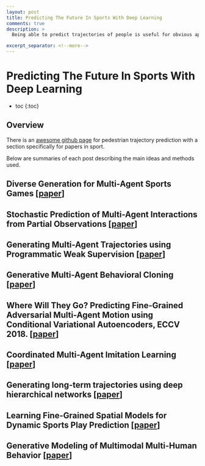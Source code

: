 ```yaml
---
layout: post
title: Predicting The Future In Sports With Deep Learning
comments: true
description: >
  Being able to predict trajectories of people is useful for obvious applications such as human interactive robotics and autonomous vehichles. There is also an interest in team sport since it could provide insight for tactical analsis. In this post, I will write about Multi-Agent Trajcetory prediciton (e.g. tracking in team sport). In the post before I wrote about Pedestrian Trajectory Prediction.

excerpt_separator: <!--more-->
---
```


# Predicting The Future In Sports With Deep Learning

- toc
{:toc} 

## Overview

There is an [awesome github page](https://github.com/jiachenli94/Awesome-Interaction-aware-Trajectory-Prediction#sport-players-1) for pedestrian trajectory prediction with a section specifically for papers in sport.

Below are summaries of each post describing the main ideas and methods used.

## Diverse Generation for Multi-Agent Sports Games \[[paper](http://openaccess.thecvf.com/content_CVPR_2019/html/Yeh_Diverse_Generation_for_Multi-Agent_Sports_Games_CVPR_2019_paper.html)\]

## Stochastic Prediction of Multi-Agent Interactions from Partial Observations \[[paper](http://arxiv.org/abs/1902.09641v1)\]

## Generating Multi-Agent Trajectories using Programmatic Weak Supervision \[[paper](http://arxiv.org/abs/1803.07612v6)\]

## Generative Multi-Agent Behavioral Cloning \[[paper](http://www.stephanzheng.com/pdf/Zhan_Zheng_Lucey_Yue_Generative_Multi_Agent_Behavioral_Cloning.pdf)\]

## Where Will They Go? Predicting Fine-Grained Adversarial Multi-Agent Motion using Conditional Variational Autoencoders, ECCV 2018. \[[paper](http://openaccess.thecvf.com/content_ECCV_2018/papers/Panna_Felsen_Where_Will_They_ECCV_2018_paper.pdf)\]

## Coordinated Multi-Agent Imitation Learning \[[paper](http://arxiv.org/abs/1703.03121v2)\]

## Generating long-term trajectories using deep hierarchical networks \[[paper](https://arxiv.org/abs/1706.07138)\]

## Learning Fine-Grained Spatial Models for Dynamic Sports Play Prediction \[[paper](https://ieeexplore.ieee.org/document/7023384/footnotes#footnotes)\]

## Generative Modeling of Multimodal Multi-Human Behavior \[[paper](https://arxiv.org/pdf/1803.02015.pdf)\]

